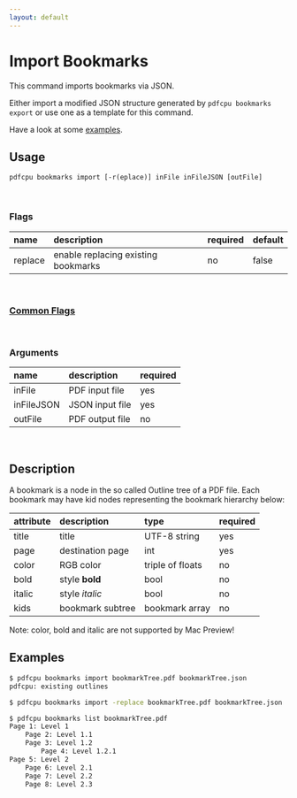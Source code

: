 ```yaml
---
layout: default
---
```


# Import Bookmarks

This command imports bookmarks via JSON.

Either import a modified JSON structure generated by `pdfcpu bookmarks export`
or use one as a template for this command.

Have a look at some [examples](#examples).

## Usage

```
pdfcpu bookmarks import [-r(eplace)] inFile inFileJSON [outFile]
```

<br>

### Flags

| name      | description    | required | default
|:----------|:---------------|:---------|:-------
| replace   | enable replacing existing bookmarks        | no       | false

<br>

### [Common Flags](../getting_started/common_flags)

<br>

### Arguments

| name         | description         | required
|:-------------|:--------------------|:--------
| inFile       | PDF input file      | yes
| inFileJSON   | JSON input file      | yes
| outFile      | PDF output file     | no

<br>


## Description
A bookmark is a node in the so called Outline tree of a PDF file.
Each bookmark may have kid nodes representing the bookmark hierarchy below:

| attribute  | description      | type   | required
|:-----------|:-----------------|:-------|:--------
| title      | title            | UTF-8 string | yes
| page       | destination page |  int   | yes
| color      | RGB color        | triple of floats | no
| bold       | style **bold**   |  bool  | no
| italic     | style *italic*   |  bool  | no
| kids       | bookmark subtree | bookmark array | no

Note: color, bold and italic are not supported by Mac Preview!


## Examples

```sh
$ pdfcpu bookmarks import bookmarkTree.pdf bookmarkTree.json
pdfcpu: existing outlines

$ pdfcpu bookmarks import -replace bookmarkTree.pdf bookmarkTree.json

$ pdfcpu bookmarks list bookmarkTree.pdf
Page 1: Level 1
    Page 2: Level 1.1
    Page 3: Level 1.2
        Page 4: Level 1.2.1
Page 5: Level 2
    Page 6: Level 2.1
    Page 7: Level 2.2
    Page 8: Level 2.3
```
